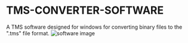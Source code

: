 # TMS-CONVERTER-SOFTWARE
A TMS software designed for windows for converting binary files to the ".tms" file format.
![software image](https://raw.githubusercontent.com/jake-ephraim/TMS-CONVERTER-SOFTWARE/main/data/tms_encrytor.PNG)
